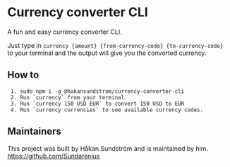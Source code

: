 # Currency converter CLI

A fun and easy currency converter CLI.

Just type in `currency {amount} {from-currency-code} {to-currency-code}` to your terminal and the output
will give you the converted currency.

## How to
```
 1. sudo npm i -g @hakansundstrom/currency-converter-cli
 2. Run `currency` from your terminal.
 3. Run `currency 150 USD EUR` to convert 150 USD to EUR
 4. Run `currency currencies` to see available currency codes.
```

## Maintainers
This project was built by Håkan Sundström and is maintained by him.
https://github.com/Sundarenius
